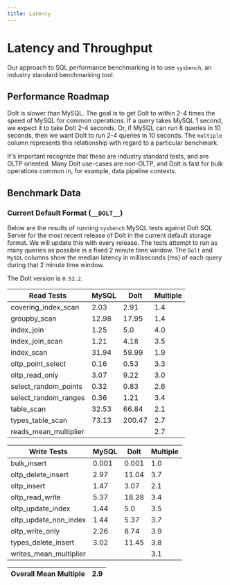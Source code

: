 ```yaml
---
title: Latency
---
```


# Latency and Throughput

Our approach to SQL performance benchmarking is to use `sysbench`, an
industry standard benchmarking tool.

## Performance Roadmap

Dolt is slower than MySQL. The goal is to get Dolt to within 2-4 times
the speed of MySQL for common operations. If a query takes MySQL 1
second, we expect it to take Dolt 2-4 seconds. Or, if MySQL can run 8
queries in 10 seconds, then we want Dolt to run 2-4 queries in 10
seconds. The `multiple` column represents this relationship with
regard to a particular benchmark.

It's important recognize that these are industry standard tests, and
are OLTP oriented. Many Dolt use-cases are non-OLTP, and Dolt is fast
for bulk operations common in, for example, data pipeline contexts.

## Benchmark Data

### Current Default Format (`__DOLT__`)

Below are the results of running `sysbench` MySQL tests against Dolt
SQL Server for the most recent release of Dolt in the current default 
storage format. We will update this with every release. The tests 
attempt to run as many queries as possible in a fixed 2 minute time 
window. The `Dolt` and `MySQL` columns show the median latency in 
milliseconds (ms) of each query during that 2 minute time window.

The Dolt version is `0.52.2`.

<!-- START___DOLT___LATENCY_RESULTS_TABLE -->
|       Read Tests        | MySQL |  Dolt  | Multiple |
|-------------------------|-------|--------|----------|
| covering\_index\_scan   |  2.03 |   2.91 |      1.4 |
| groupby\_scan           | 12.98 |  17.95 |      1.4 |
| index\_join             |  1.25 |    5.0 |      4.0 |
| index\_join\_scan       |  1.21 |   4.18 |      3.5 |
| index\_scan             | 31.94 |  59.99 |      1.9 |
| oltp\_point\_select     |  0.16 |   0.53 |      3.3 |
| oltp\_read\_only        |  3.07 |   9.22 |      3.0 |
| select\_random\_points  |  0.32 |   0.83 |      2.6 |
| select\_random\_ranges  |  0.36 |   1.21 |      3.4 |
| table\_scan             | 32.53 |  66.84 |      2.1 |
| types\_table\_scan      | 73.13 | 200.47 |      2.7 |
| reads\_mean\_multiplier |       |        |      2.7 |

|       Write Tests        | MySQL | Dolt  | Multiple |
|--------------------------|-------|-------|----------|
| bulk\_insert             | 0.001 | 0.001 |      1.0 |
| oltp\_delete\_insert     |  2.97 | 11.04 |      3.7 |
| oltp\_insert             |  1.47 |  3.07 |      2.1 |
| oltp\_read\_write        |  5.37 | 18.28 |      3.4 |
| oltp\_update\_index      |  1.44 |   5.0 |      3.5 |
| oltp\_update\_non\_index |  1.44 |  5.37 |      3.7 |
| oltp\_write\_only        |  2.26 |  8.74 |      3.9 |
| types\_delete\_insert    |  3.02 | 11.45 |      3.8 |
| writes\_mean\_multiplier |       |       |      3.1 |

| Overall Mean Multiple | 2.9 |
|-----------------------|-----|
<!-- END___DOLT___LATENCY_RESULTS_TABLE -->
<br/>
